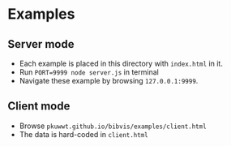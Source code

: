 
# Examples

## Server mode
  * Each example is placed in this directory with `index.html` in it.
  * Run `PORT=9999 node server.js` in terminal
  * Navigate these example by browsing `127.0.0.1:9999`.

## Client mode
  * Browse `pkuwwt.github.io/bibvis/examples/client.html`
  * The data is hard-coded in `client.html`

